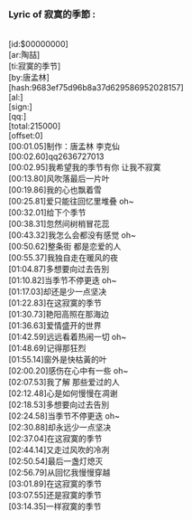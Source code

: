 <h3>Lyric of 寂寞的季節 :</h3><p>﻿<br>[id:$00000000]
<br>[ar:陶喆]
<br>[ti:寂寞的季节]
<br>[by:唐孟林]
<br>[hash:9683ef75d96b8a37d629586952028157]
<br>[al:]
<br>[sign:]
<br>[qq:]
<br>[total:215000]
<br>[offset:0]
<br>[00:01.05]制作：唐孟林 李克仙
<br>[00:02.60]qq2636727013
<br>[00:02.95]我希望我的季节有你 让我不寂寞
<br>[00:13.80]风吹落最后一片叶
<br>[00:19.86]我的心也飘着雪
<br>[00:25.81]爱只能往回忆里堆叠 oh~
<br>[00:32.01]给下个季节
<br>[00:38.31]忽然间树梢冒花蕊
<br>[00:43.32]我怎么会都没有感觉 oh~
<br>[00:50.62]整条街 都是恋爱的人
<br>[00:55.37]我独自走在暖风的夜
<br>[01:04.87]多想要向过去告別
<br>[01:10.82]当季节不停更迭 oh~
<br>[01:17.03]却还是少一点坚决
<br>[01:22.83]在这寂寞的季节
<br>[01:30.73]艳阳高照在那海边
<br>[01:36.63]爱情盛开的世界
<br>[01:42.59]远远看着热闹一切 oh~
<br>[01:48.69]记得那狂烈
<br>[01:55.14]窗外是快枯黃的叶
<br>[02:00.20]感伤在心中有一些 oh~
<br>[02:07.53]我了解 那些爱过的人
<br>[02:12.48]心是如何慢慢在凋谢
<br>[02:18.53]多想要向过去告別
<br>[02:24.58]当季节不停更迭 oh~
<br>[02:30.88]却永远少一点坚决
<br>[02:37.04]在这寂寞的季节
<br>[02:44.14]又走过风吹的冷冽
<br>[02:50.54]最后一盏灯熄灭
<br>[02:56.79]从回忆我慢慢穿越
<br>[03:01.89]在这寂寞的季节
<br>[03:07.55]还是寂寞的季节
<br>[03:14.35]一样寂寞的季节
</p>